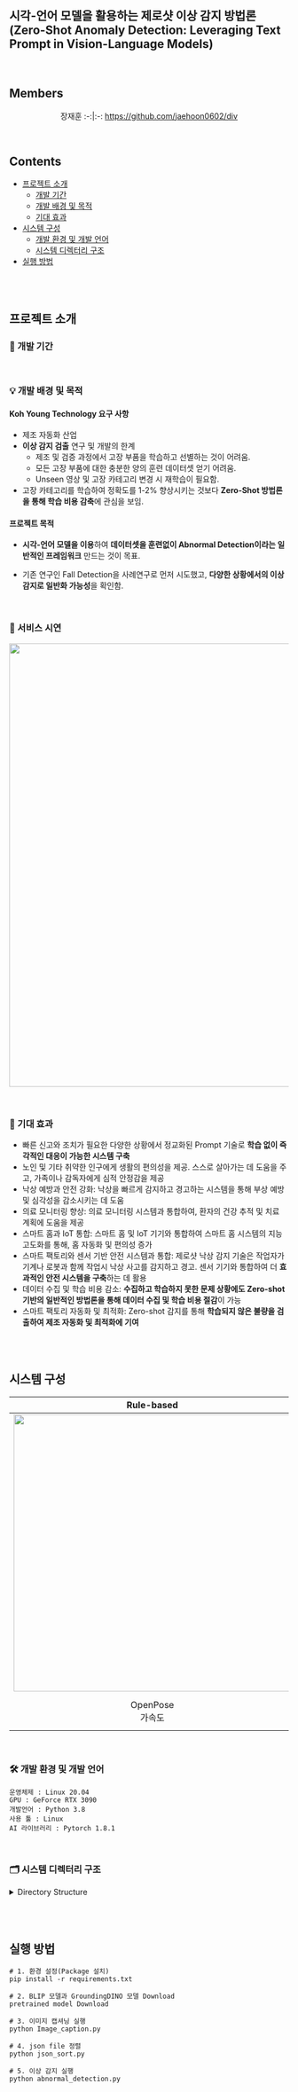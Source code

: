 ## 시각-언어 모델을 활용하는 제로샷 이상 감지 방법론 (Zero-Shot Anomaly Detection: Leveraging Text Prompt in Vision-Language Models)

<br>

##  Members
<div align="center">

장재훈
:-:|:-:
<https://github.com/jaehoon0602/div>

</div>

<br>

## Contents

- [프로젝트 소개](#프로젝트-소개)
  - [개발 기간](#-개발-기간)
  - [개발 배경 및 목적](#-개발-배경-및-목적)
  - [기대 효과](#-기대-효과)
- [시스템 구성](#시스템-구성)
  - [개발 환경 및 개발 언어](#-개발-환경-및-개발-언어)
  - [시스템 디렉터리 구조](#-시스템-디렉터리-구조)
- [실행 방법](#실행-방법)


<br><br>


## 프로젝트 소개

### 📅 개발 기간

<br>

### 💡 개발 배경 및 목적

#### Koh Young Technology 요구 사항

- 제조 자동화 산업 
- <b>이상 감지 검출</b> 연구 및 개발의 한계
  - 제조 및 검증 과정에서 고장 부품을 학습하고 선별하는 것이 어려움.
  - 모든 고장 부품에 대한 충분한 양의 훈련 데이터셋 얻기 어려움.
  - Unseen 영상 및 고장 카테고리 변경 시 재학습이 필요함.
- 고장 카테고리를 학습하여 정확도를 1-2% 향상시키는 것보다 <b>Zero-Shot 방법론을 통해 학습 비용 감축</b>에 관심을 보임.

#### 프로젝트 목적

- <b>시각-언어 모델을 이용</b>하여 <b>데이터셋을 훈련없이 Abnormal Detection이라는 일반적인 프레임워크</b> 만드는 것이 목표.

- 기존 연구인 Fall Detection을 사례연구로 먼저 시도했고, <b>다양한 상황에서의 이상 감지로 일반화 가능성</b>을 확인함. 

<br>

### 📼 서비스 시연 

<p align="center">
 <img src="https://github.com/VIP-Projects/Zero-Shot-Fall-Detection/assets/53934639/6740809a-62bf-4d13-8cda-9a05a8e9fc1f" width="800px"> </p>

<br>

### 💫 기대 효과

- 빠른 신고와 조치가 필요한 다양한 상황에서 정교화된 Prompt 기술로 <b>학습 없이 즉각적인 대응이 가능한 시스템 구축</b>
- 노인 및 기타 취약한 인구에게 생활의 편의성을 제공. 스스로 살아가는 데 도움을 주고, 가족이나 감독자에게 심적 안정감을 제공
- 낙상 예방과 안전 강화: 낙상을 빠르게 감지하고 경고하는 시스템을 통해 부상 예방 및 심각성을 감소시키는 데 도움
- 의료 모니터링 향상: 의료 모니터링 시스템과 통합하여, 환자의 건강 추적 및 치료 계획에 도움을 제공
- 스마트 홈과 IoT 통합: 스마트 홈 및 IoT 기기와 통합하여 스마트 홈 시스템의 지능 고도화를 통해, 홈 자동화 및 편의성 증가
- 스마트 팩토리와 센서 기반 안전 시스템과 통합: 제로샷 낙상 감지 기술은 작업자가 기계나 로봇과 함께 작업시 낙상 사고를 감지하고 경고. 센서 기기와 통합하여 더 <b>효과적인 안전 시스템을 구축</b>하는 데 활용
- 데이터 수집 및 학습 비용 감소: <b>수집하고 학습하지 못한 문제 상황에도 Zero-shot 기반의 일반적인 방법론을 통해 데이터 수집 및 학습 비용 절감</b>이 가능
- 스마트 팩토리 자동화 및 최적화: Zero-shot 감지를 통해 <b>학습되지 않은 불량을 검출하여 제조 자동화 및 최적화에 기여</b>

<br><br>


## 시스템 구성

<center>

Rule-based|Zero-Shot
:--:|:--:
<img src="https://github.com/VIP-Projects/Zero-Shot-Fall-Detection/assets/53934639/4065a77a-6334-4fa6-a829-9401a8de469b" width="500px">|<img src="https://github.com/VIP-Projects/Zero-Shot-Fall-Detection/assets/53934639/bf9f8af9-aa76-4118-8f44-f3ae1db44bb6" width="500px">
OpenPose<br>가속도|BLIP<br>GroundingDINO<br>Human-Object Interaction(HOI)

</center>

<br>


### 🛠 개발 환경 및 개발 언어

```
운영체제 : Linux 20.04
GPU : GeForce RTX 3090
개발언어 : Python 3.8
사용 툴 : Linux
AI 라이브러리 : Pytorch 1.8.1
```


<br>

### 🗂 시스템 디렉터리 구조

<details>
<summary>Directory Structure</summary>
<div markdown="1">

  ```
Abnormal Detection dir
.
|--Abnormal
|      |--annotation
|      |      '--image_caption.json
|      |--BLIP
|      |      |--config
|      |      |      '--med_config.json
|      |      |--models
|      |      |      |--__init__.py
|      |      |      |--blip.py
|      |      |      |--med.py
|      |      |            '--vit.py
|      |      |--weights
|      |      |      '--model_base_capfilt_large.pth
|      |--GroundingDINO
|      |      |--groundingdino
|      |      |      |--config
|      |      |      |      |--__init__.py
|      |      |      |      '--GroundingDINO_SwinT_OGC.py
|      |      |      |--datasets
|      |      |      |      |--__init__.py
|      |      |      |      '--transforms.py
|      |      |      |--models
|      |      |      |      |--GroundingDINO
|      |      |      |      |      |--backbone
|      |      |      |      |      |      |--__init__.py
|      |      |      |      |      |      |--backbone.py
|      |      |      |      |      |      |--position_encoding.py
|      |      |      |      |      |      '--swin_transformer.py
|      |      |      |      |      |--scrc
|      |      |      |      |      |      |--cuda_version.cu
|      |      |      |      |      |      '--vision.cpp
|      |      |      |      |      |--__init__.py
|      |      |      |      |      |--bertwarper.py
|      |      |      |      |      |--fuse_modules.py
|      |      |      |      |      |--groundingdino.py
|      |      |      |      |      |--ms_deform_attn.py
|      |      |      |      |      |--transformer.py
|      |      |      |      |      |--transformer_vanilla.py
|      |      |      |      |      '--utils.py
|      |      |      |      |--__init__.py
|      |      |      |      '--registry.py
|      |      |      |--util
|      |      |      |      |--__init__.py
|      |      |      |      |--box_ops.py
|      |      |      |      |--get_tokenlizer.py
|      |      |      |      |--inference.py
|      |      |      |      |--logger.py
|      |      |      |      |--misc.py
|      |      |      |      |--slconfig.py
|      |      |      |      |--slio.py
|      |      |      |      |--time_counter.py
|      |      |      |      |--utils.py
|      |      |      |      |--visualizer.py
|      |      |      |      '--vl_utils.py
|      |      |      '--__init__.py
|      |      |--weights
|      |      |      '--groundingdino_swint_ogc.pth
|      |--abnormal_detection.py
|      |--Image_caption.py
|      |--json_sort.py
|      |--makeVideo.py
|      '--video2img.py
'
  ```

</div>

</details>

<br><br>


## 실행 방법

```
# 1. 환경 설정(Package 설치)
pip install -r requirements.txt

# 2. BLIP 모델과 GroundingDINO 모델 Download
pretrained model Download

# 3. 이미지 캡셔닝 실행
python Image_caption.py

# 4. json file 정렬
python json_sort.py

# 5. 이상 감지 실행
python abnormal_detection.py
```



<br><br>
